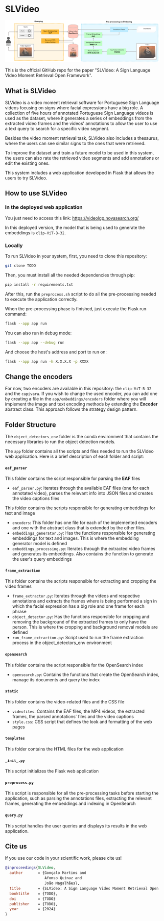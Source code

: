 # SLVideo

<img src="static/images/system_overview.png">

This is the official GitHub repo for the paper "SLVideo: A Sign Language Video Moment Retrieval Open Framework".

## What is SLVideo

SLVideo is a video moment retrieval software for Portuguese Sign Language videos focusing on signs where facial expressions have a big role. A collection of five hours of annotated Portuguese Sign Language videos is used as the dataset, where it generates a series of embeddings from the extracted video frames and the videos' annotations to allow the user to use a text query to search for a specific video segment.

Besides the video moment retrieval task, SLVideo also includes a thesaurus, where the users can see similar signs to the ones that were retrieved.

To improve the dataset and train a future model to be used in this system, the users can also rate the retrieved video segments and add annotations or edit the existing ones.

This system includes a web application developed in Flask that allows the users to try SLVideo.

## How to use SLVideo
### In the deployed web application

You just need to access this link: https://videolgp.novasearch.org/

In this deployed version, the model that is being used to generate the embeddings is `clip-ViT-B-32`.
### Locally

To run SLVideo in your system, first, you need to clone this repository:

```sh
git clone TODO
```

Then, you must install all the needed dependencies through pip:

```sh
pip install -r requirements.txt
```

After this, run the `preprocess.sh` script to do all the pre-processing needed to execute the application correctly.

When the pre-processing phase is finished, just execute the Flask run command:

```sh
flask --app app run
```

You can also run in debug mode:

```sh
flask --app app --debug run
```

And choose the host's address and port to run on:

```sh
flask --app app run -h X.X.X.X -p XXXX
```
## Change the encoders

For now, two encoders are available in this repository: the `clip-ViT-B-32` and the `capivara`. If you wish to change the used encoder, you can add one by creating a file in the `app/embeddings/encoders` folder where you will implement the image and text encoding methods by extending the **Encoder**  abstract class. This approach follows the strategy design pattern.
## Folder Structure

The `object_detectors_env` folder is the conda environment that contains the necessary libraries to run the object detection models.

The `app` folder contains all the scripts and files needed to run the SLVideo web application. Here is a brief description of each folder and script:

#### `eaf_parser`
This folder contains the script responsible for parsing the **EAF** files
- `eaf_parser.py`: Iterates through the available EAF files (one for each annotated video), parses the relevant info into JSON files and creates the video captions files

This folder contains the scripts responsible for generating embeddings for text and image 
- `encoders`: This folder has one file for each of the implemented encoders and one with the abstract class that is extended by the other files.
- `embeddings_generator.py`: Has the functions responsible for generating embeddings for text and images. This is where the embedding generator model is defined  
- `embeddings_processing.py`: Iterates through the extracted video frames and generates its embeddings. Also contains the function to generate the user's query embeddings  
#### `frame_extraction`
This folder contains the scripts responsible for extracting and cropping the video frames
- `frame_extractor.py`: Iterates through the videos and respective annotations and extracts the frames where is being performed a sign in which the facial expression has a big role and one frame for each phrase
- `object_detector.py`: Has the functions responsible for cropping and removing the background of the extracted frames to only have the person. This is where the cropping and background removal models are defined
- `run_frame_extraction.py`: Script used to run the frame extraction process in the object_detectors_env environment

#### `opensearch`
This folder contains the script responsible for the OpenSearch index
- `opensearch.py`: Contains the functions that create the OpenSearch index, manage its documents and query the index

#### `static`
This folder contains the video-related files and the CSS file
- `videofiles`: Contains the EAF files, the MP4 videos, the extracted frames, the parsed annotations' files and the video captions
- `style.css`: CSS script that defines the look and formatting of the web pages

#### `templates`
This folder contains the HTML files for the web application

#### `_init_.py`
This script initializes the Flask web application

#### `preprocess.py`
This script is responsible for all the pre-processing tasks before starting the application, such as parsing the annotations files, extracting the relevant frames, generating the embeddings and indexing in OpenSearch

#### `query.py`
This script handles the user queries and displays its results in the web application.

## Cite us
If you use our code in your scientific work, please cite us!

```bibtex
@inproceedings{SLVideo,
  author       = {Gonçalo Martins and
                  Afonso Quinaz and
                  João Magalhães},
  title        = {SLVideo: A Sign Language Video Moment Retrieval Open Framework},
  booktitle    = {TODO},
  doi          = {TODO}
  publisher    = {TODO},
  year         = {2024}
}
```
